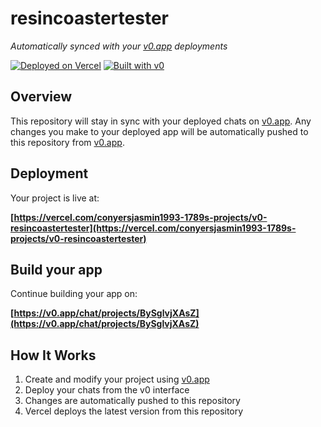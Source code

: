 # resincoastertester

*Automatically synced with your [v0.app](https://v0.app) deployments*

[![Deployed on Vercel](https://img.shields.io/badge/Deployed%20on-Vercel-black?style=for-the-badge&logo=vercel)](https://vercel.com/conyersjasmin1993-1789s-projects/v0-resincoastertester)
[![Built with v0](https://img.shields.io/badge/Built%20with-v0.app-black?style=for-the-badge)](https://v0.app/chat/projects/BySglvjXAsZ)

## Overview

This repository will stay in sync with your deployed chats on [v0.app](https://v0.app).
Any changes you make to your deployed app will be automatically pushed to this repository from [v0.app](https://v0.app).

## Deployment

Your project is live at:

**[https://vercel.com/conyersjasmin1993-1789s-projects/v0-resincoastertester](https://vercel.com/conyersjasmin1993-1789s-projects/v0-resincoastertester)**

## Build your app

Continue building your app on:

**[https://v0.app/chat/projects/BySglvjXAsZ](https://v0.app/chat/projects/BySglvjXAsZ)**

## How It Works

1. Create and modify your project using [v0.app](https://v0.app)
2. Deploy your chats from the v0 interface
3. Changes are automatically pushed to this repository
4. Vercel deploys the latest version from this repository
